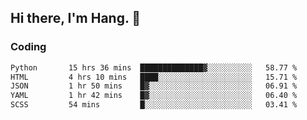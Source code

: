 ## Hi there, I'm Hang. 👋

### Coding

<!--START_SECTION:waka-->

```txt
Python       15 hrs 36 mins  ██████████████▓░░░░░░░░░░   58.77 %
HTML         4 hrs 10 mins   ████░░░░░░░░░░░░░░░░░░░░░   15.71 %
JSON         1 hr 50 mins    █▓░░░░░░░░░░░░░░░░░░░░░░░   06.91 %
YAML         1 hr 42 mins    █▓░░░░░░░░░░░░░░░░░░░░░░░   06.40 %
SCSS         54 mins         █░░░░░░░░░░░░░░░░░░░░░░░░   03.41 %
```

<!--END_SECTION:waka-->
